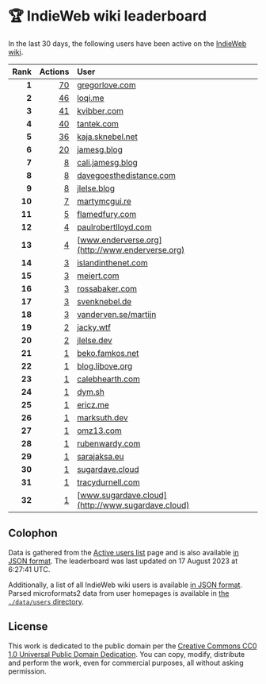 # 🏆 IndieWeb wiki leaderboard

In the last 30 days, the following users have been active on the [IndieWeb wiki](https://indieweb.org).

| Rank | Actions | User |
|-----:|--------:|:-----|
| **1** | [70](https://indieweb.org/Special:Contributions/Gregorlove.com) | [gregorlove.com](http://gregorlove.com) |
| **2** | [46](https://indieweb.org/Special:Contributions/Loqi.me) | [loqi.me](http://loqi.me) |
| **3** | [41](https://indieweb.org/Special:Contributions/Kvibber.com) | [kvibber.com](http://kvibber.com) |
| **4** | [40](https://indieweb.org/Special:Contributions/Tantek.com) | [tantek.com](http://tantek.com) |
| **5** | [36](https://indieweb.org/Special:Contributions/Kaja.sknebel.net) | [kaja.sknebel.net](http://kaja.sknebel.net) |
| **6** | [20](https://indieweb.org/Special:Contributions/Jamesg.blog) | [jamesg.blog](http://jamesg.blog) |
| **7** | [8](https://indieweb.org/Special:Contributions/Cali.jamesg.blog) | [cali.jamesg.blog](http://cali.jamesg.blog) |
| **8** | [8](https://indieweb.org/Special:Contributions/Davegoesthedistance.com) | [davegoesthedistance.com](http://davegoesthedistance.com) |
| **9** | [8](https://indieweb.org/Special:Contributions/Jlelse.blog) | [jlelse.blog](http://jlelse.blog) |
| **10** | [7](https://indieweb.org/Special:Contributions/Martymcgui.re) | [martymcgui.re](http://martymcgui.re) |
| **11** | [5](https://indieweb.org/Special:Contributions/Flamedfury.com) | [flamedfury.com](http://flamedfury.com) |
| **12** | [4](https://indieweb.org/Special:Contributions/Paulrobertlloyd.com) | [paulrobertlloyd.com](http://paulrobertlloyd.com) |
| **13** | [4](https://indieweb.org/Special:Contributions/Www.enderverse.org) | [www.enderverse.org](http://www.enderverse.org) |
| **14** | [3](https://indieweb.org/Special:Contributions/Islandinthenet.com) | [islandinthenet.com](http://islandinthenet.com) |
| **15** | [3](https://indieweb.org/Special:Contributions/Meiert.com) | [meiert.com](http://meiert.com) |
| **16** | [3](https://indieweb.org/Special:Contributions/Rossabaker.com) | [rossabaker.com](http://rossabaker.com) |
| **17** | [3](https://indieweb.org/Special:Contributions/Svenknebel.de) | [svenknebel.de](http://svenknebel.de) |
| **18** | [3](https://indieweb.org/Special:Contributions/Vanderven.se_martijn) | [vanderven.se/martijn](http://vanderven.se/martijn) |
| **19** | [2](https://indieweb.org/Special:Contributions/Jacky.wtf) | [jacky.wtf](http://jacky.wtf) |
| **20** | [2](https://indieweb.org/Special:Contributions/Jlelse.dev) | [jlelse.dev](http://jlelse.dev) |
| **21** | [1](https://indieweb.org/Special:Contributions/Beko.famkos.net) | [beko.famkos.net](http://beko.famkos.net) |
| **22** | [1](https://indieweb.org/Special:Contributions/Blog.libove.org) | [blog.libove.org](http://blog.libove.org) |
| **23** | [1](https://indieweb.org/Special:Contributions/Calebhearth.com) | [calebhearth.com](http://calebhearth.com) |
| **24** | [1](https://indieweb.org/Special:Contributions/Dym.sh) | [dym.sh](http://dym.sh) |
| **25** | [1](https://indieweb.org/Special:Contributions/Ericz.me) | [ericz.me](http://ericz.me) |
| **26** | [1](https://indieweb.org/Special:Contributions/Marksuth.dev) | [marksuth.dev](http://marksuth.dev) |
| **27** | [1](https://indieweb.org/Special:Contributions/Omz13.com) | [omz13.com](http://omz13.com) |
| **28** | [1](https://indieweb.org/Special:Contributions/Rubenwardy.com) | [rubenwardy.com](http://rubenwardy.com) |
| **29** | [1](https://indieweb.org/Special:Contributions/Sarajaksa.eu) | [sarajaksa.eu](http://sarajaksa.eu) |
| **30** | [1](https://indieweb.org/Special:Contributions/Sugardave.cloud) | [sugardave.cloud](http://sugardave.cloud) |
| **31** | [1](https://indieweb.org/Special:Contributions/Tracydurnell.com) | [tracydurnell.com](http://tracydurnell.com) |
| **32** | [1](https://indieweb.org/Special:Contributions/Www.sugardave.cloud) | [www.sugardave.cloud](http://www.sugardave.cloud) |


## Colophon

Data is gathered from the [Active users list](https://indieweb.org/Special:ActiveUsers) page and is also available [in JSON format](https://github.com/jgarber623/indieweb-wiki-leaderboard/blob/main/data/leaderboard.json). The leaderboard was last updated on 17 August 2023 at 6:27:41 UTC.

Additionally, a list of all IndieWeb wiki users is available [in JSON format](https://github.com/jgarber623/indieweb-wiki-leaderboard/blob/main/data/users.json). Parsed microformats2 data from user homepages is available in [the `./data/users` directory](https://github.com/jgarber623/indieweb-wiki-leaderboard/blob/main/data/users).

## License

This work is dedicated to the public domain per the [Creative Commons CC0 1.0 Universal Public Domain Dedication](https://creativecommons.org/publicdomain/zero/1.0/). You can copy, modify, distribute and perform the work, even for commercial purposes, all without asking permission.
